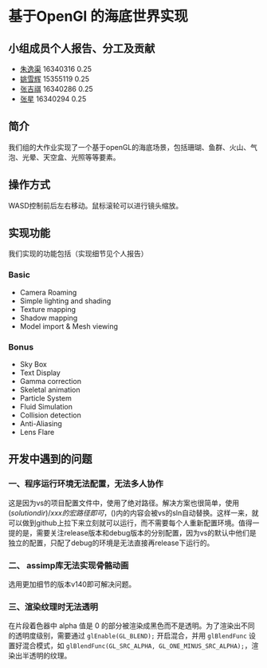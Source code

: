# 基于OpenGl 的海底世界实现

## 小组成员个人报告、分工及贡献

- [朱逸渠](https://github.com/kotomineshiki/ComputerGraphicFinal/tree/master/视频报告与计划等文档/个人报告和小组报告/16340316_朱逸渠_个人报告.md) 16340316 0.25
- [姚雪辉](https://github.com/kotomineshiki/ComputerGraphicFinal/tree/master/视频报告与计划等文档/个人报告和小组报告/15355119_姚雪辉_个人报告/15355119_姚雪辉_个人报告.md) 15355119 0.25
- [张吉祺](https://github.com/kotomineshiki/ComputerGraphicFinal/tree/master/视频报告与计划等文档/个人报告和小组报告/16340286_张吉祺_个人报告.md) 16340286 0.25
- [张星](https://github.com/kotomineshiki/ComputerGraphicFinal/tree/master/视频报告与计划等文档/个人报告和小组报告/16340294_张星_个人报告.md) 16340294 0.25

## 简介
我们组的大作业实现了一个基于openGL的海底场景，包括珊瑚、鱼群、火山、气泡、光晕、天空盒、光照等等要素。

## 操作方式
WASD控制前后左右移动。鼠标滚轮可以进行镜头缩放。

## 实现功能

我们实现的功能包括（实现细节见个人报告）

### Basic

- Camera Roaming
- Simple lighting and shading
- Texture mapping
- Shadow mapping
- Model import & Mesh viewing 

### Bonus
- Sky Box
- Text Display
- Gamma correction
- Skeletal animation
- Particle System
- Fluid Simulation
- Collision detection
- Anti-Aliasing
- Lens Flare


## 开发中遇到的问题
### 一、程序运行环境无法配置，无法多人协作

这是因为vs的项目配置文件中，使用了绝对路径。解决方案也很简单，使用$(solutiondir)/xxx的宏路径即可，$()内的内容会被vs的sln自动替换。这样一来，就可以做到github上拉下来立刻就可以运行，而不需要每个人重新配置环境。值得一提的是，需要关注release版本和debug版本的分别配置，因为vs的默认中他们是独立的配置，只配了debug的环境是无法直接再release下运行的。
### 二、 assimp库无法实现骨骼动画

选用更加细节的版本v140即可解决问题。
### 三、渲染纹理时无法透明

在片段着色器中 alpha 值是 0 的部分被渲染成黑色而不是透明。为了渲染出不同的透明度级别，需要通过 `glEnable(GL_BLEND);` 开启混合，并用 `glBlendFunc` 设置好混合模式，如 `glBlendFunc(GL_SRC_ALPHA, GL_ONE_MINUS_SRC_ALPHA);`，渲染出半透明的纹理。
